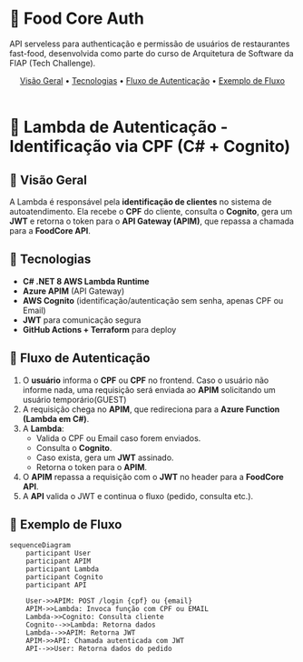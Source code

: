 # 🔑​ Food Core Auth

API serveless para authenticação e permissão de usuários de restaurantes fast-food, desenvolvida como parte do curso de Arquitetura de Software
da FIAP (Tech Challenge).

<div align="center">
  <a href="#visao-geral">Visão Geral</a> •
  <a href="#tecnologias">Tecnologias</a> •
  <a href="#fluxo-de-autenticacao">Fluxo de Autenticação</a> •
  <a href="#exemplo-de-fluxo">Exemplo de Fluxo</a>
</div><br>

# 🔑 Lambda de Autenticação - Identificação via CPF (C# + Cognito)

## 📖 Visão Geral

A Lambda é responsável pela **identificação de clientes** no sistema de autoatendimento.
Ela recebe o **CPF** do cliente, consulta o **Cognito**, gera um **JWT** e retorna o token para o **API Gateway (APIM)**, que repassa a chamada para a **FoodCore API**.

## 🚀 Tecnologias

- **C# .NET 8 AWS Lambda Runtime**
- **Azure APIM** (API Gateway)
- **AWS Cognito** (identificação/autenticação sem senha, apenas CPF ou Email)
- **JWT** para comunicação segura
- **GitHub Actions + Terraform** para deploy

## 🔄 Fluxo de Autenticação

1. O **usuário** informa o **CPF** ou **CPF** no frontend. Caso o usuário não informe nada, uma requisição será enviada ao **APIM** solicitando um usuário temporário(GUEST)
2. A requisição chega no **APIM**, que redireciona para a **Azure Function (Lambda em C#)**.
3. A **Lambda**:
   - Valida o CPF ou Email caso forem enviados.
   - Consulta o **Cognito**.
   - Caso exista, gera um **JWT** assinado.
   - Retorna o token para o **APIM**.
4. O **APIM** repassa a requisição com o **JWT** no header para a **FoodCore API**.
5. A **API** valida o JWT e continua o fluxo (pedido, consulta etc.).

## 🧩 Exemplo de Fluxo

```mermaid
sequenceDiagram
    participant User
    participant APIM
    participant Lambda
    participant Cognito
    participant API

    User->>APIM: POST /login {cpf} ou {email}
    APIM->>Lambda: Invoca função com CPF ou EMAIL
    Lambda->>Cognito: Consulta cliente
    Cognito-->>Lambda: Retorna dados
    Lambda-->>APIM: Retorna JWT
    APIM->>API: Chamada autenticada com JWT
    API-->>User: Retorna dados do pedido

